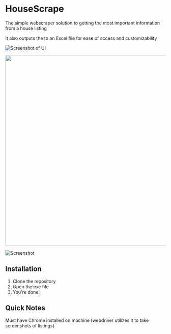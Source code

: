 # HouseScrape
The simple webscraper solution to getting the most important information from a house listing

It also outputs the to an Excel file for ease of access and customizability

![Screenshot of UI](https://github.com/fares-soliman/HouseScrape/edit/master/resources/screenshot_UI.PNG)

<p align='left'>
<img src='https://github.com/fares-soliman/HouseScrape/edit/master/resources/screenshot_UI.PNG' width='600'>
</p>

![Screenshot](screenshot_UI.PNG)

## Installation
1. Clone the repository
2. Open the exe file
3. You're done!

## Quick Notes
Must have Chrome installed on machine (webdriver utilizes it to take screenshots of listings)
